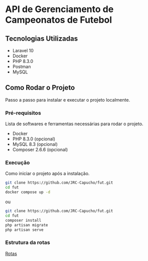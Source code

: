# API de Gerenciamento de Campeonatos de Futebol

## Tecnologias Utilizadas

-   Laravel 10
-   Docker
-   PHP 8.3.0
-   Postman
-   MySQL

## Como Rodar o Projeto

Passo a passo para instalar e executar o projeto localmente.

### Pré-requisitos

Lista de softwares e ferramentas necessárias para rodar o projeto.

-   Docker
-   PHP 8.3.0 (opcional)
-   MySQL 8.3 (opcional)
-   Composer 2.6.6 (opcional)

### Execução

Como iniciar o projeto após a instalação.

```bash
git clone https://github.com/JRC-Capucho/fut.git
cd fut
docker compose up -d
```

ou

```bash
git clone https://github.com/JRC-Capucho/fut.git
cd fut
composer install
php artisan migrate
php artisan serve
```

### Estrutura da rotas

[Rotas](./ROUTES.md)
